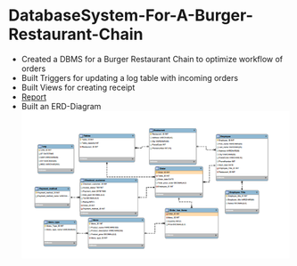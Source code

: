 # DatabaseSystem-For-A-Burger-Restaurant-Chain
* Created a DBMS for a Burger Restaurant Chain to optimize workflow of orders
* Built Triggers for updating a log table with incoming orders 
* Built Views for creating receipt
* [Report](https://github.com/roelrrr/DatabaseSystem-For-A-Burger-Restaurant-Chain/blob/main/Description/description.pdf)
* Built an ERD-Diagram
![ERD-Diagram](https://github.com/roelrrr/DatabaseSystem-For-A-Burger-Restaurant-Chain/blob/main/Analysis/ERD-Diagram.png)

